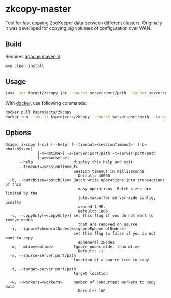 # zkcopy-master

Tool for fast copying ZooKeeper data between different clusters.
Originally it was developed for copying big volumes of configuration over WAN.

## Build

Requires [apache maven 3](https://maven.apache.org/).

```bash
mvn clean install
```

## Usage

```bash
java -jar target/zkcopy.jar --source server:port/path --target server:port/path
```

With [docker](https://hub.docker.com/r/ksprojects/zkcopy/), use following commands:

```bash
docker pull ksprojects/zkcopy
docker run --rm -it ksprojects/zkcopy --source server:port/path --target server:port/path
```

## Options

```
Usage: zkcopy [-ci] [--help] [--timeout=<sessionTimeout>] [-b=<batchSize>]
              [-m=<mtime>] -s=server:port/path -t=server:port/path
              [-w=<workers>]
      --help                  display this help and exit
      --timeout=<sessionTimeout>
                              Session timeout in milliseconds
                                Default: 40000
  -b, --batchSize=<batchSize> Batch write operations into transactions of this
                                many operations. Batch sizes are limited by the
                                jute.maxbuffer server-side config, usually
                                around 1 MB.
                                Default: 1000
  -c, --copyOnly[=<copyOnly>] set this flag if you do not want to remove nodes
                                that are removed on source
  -i, --ignoreEphemeralNodes[=<ignoreEphemeralNodes>]
                              set this flag to false if you do not want to copy
                                ephemeral ZNodes
  -m, --mtime=<mtime>         Ignore nodes older than mtime
                                Default: -1
  -s, --source=server:port/path
                              location of a source tree to copy

  -t, --target=server:port/path
                              target location

  -w, --workers=<workers>     number of concurrent workers to copy data
                                Default: 100
```
